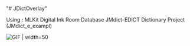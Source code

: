 "# JDictOverlay" 

Using :
MLKit Digital Ink
Room Database
JMdict-EDICT Dictionary Project (JMdict_e_exampl)

![GIF](https://github.com/iruminii/JDictOverlay/blob/main/image/OverlayGIF.gif?raw=true) | width=50
